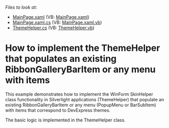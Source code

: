 <!-- default file list -->
*Files to look at*:

* [MainPage.xaml](./CS/RibbonControl_Ex/MainPage.xaml) (VB: [MainPage.xaml](./VB/RibbonControl_Ex/MainPage.xaml))
* [MainPage.xaml.cs](./CS/RibbonControl_Ex/MainPage.xaml.cs) (VB: [MainPage.xaml.vb](./VB/RibbonControl_Ex/MainPage.xaml.vb))
* [ThemeHelper.cs](./CS/RibbonControl_Ex/ThemeHelper.cs) (VB: [ThemeHelper.vb](./VB/RibbonControl_Ex/ThemeHelper.vb))
<!-- default file list end -->
# How to implement the ThemeHelper that populates an existing RibbonGalleryBarItem or any menu with items


<p>This example demonstrates how to implement the WinForm SkinHelper class functionality in Silverlight applications (ThemeHelper) that  populate an existing RibbonGalleryBarItem or any menu (PopupMenu or BarSubItem) with items that correspond to DevExpress themes. </p><p>The basic logic is implemented in the ThemeHelper class.</p><br />


<br/>



